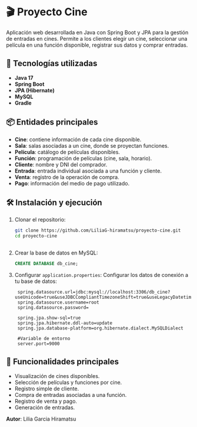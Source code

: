 # 🎬 Proyecto Cine

Aplicación web desarrollada en Java con Spring Boot y JPA para la gestión de entradas en cines. Permite a los clientes elegir un cine, seleccionar una película en una función disponible, registrar sus datos y comprar entradas.

## 🚀 Tecnologías utilizadas

- **Java 17**
- **Spring Boot**
- **JPA (Hibernate)**
- **MySQL**
- **Gradle**

## 📦 Entidades principales

- **Cine**: contiene información de cada cine disponible.
- **Sala**: salas asociadas a un cine, donde se proyectan funciones.
- **Película**: catálogo de películas disponibles.
- **Función**: programación de películas (cine, sala, horario).
- **Cliente**: nombre y DNI del comprador.
- **Entrada**: entrada individual asociada a una función y cliente.
- **Venta**: registro de la operación de compra.
- **Pago**: información del medio de pago utilizado.

## 🛠️ Instalación y ejecución

1. Clonar el repositorio:
   ```bash
   git clone https://github.com/LiliaG-hiramatsu/proyecto-cine.git
   cd proyecto-cine
  

2. Crear la base de datos en MySQL:

   ```sql
   CREATE DATABASE db_cine;
   ```

3. Configurar `application.properties`:
   Configurar los datos de conexión a tu base de datos:

   ```properties
    spring.datasource.url=jdbc:mysql://localhost:3306/db_cine?useUnicode=true&useJDBCCompliantTimezoneShift=true&useLegacyDatetimeCode=false&serverTimezone=UTC
    spring.datasource.username=root
    spring.datasource.password=
    
    spring.jpa.show-sql=true
    spring.jpa.hibernate.ddl-auto=update
    spring.jpa.database-platform=org.hibernate.dialect.MySQLDialect
    
    #Variable de entorno
    server.port=9000
   ```


## 🧩 Funcionalidades principales

* Visualización de cines disponibles.
* Selección de películas y funciones por cine.
* Registro simple de cliente.
* Compra de entradas asociadas a una función.
* Registro de venta y pago.
* Generación de entradas.

**Autor**: Lilia Garcia Hiramatsu
